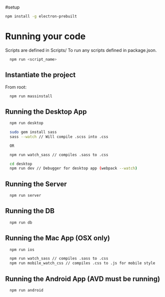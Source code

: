 #setup 
```bash
npm install -g electron-prebuilt
```

# Running your code
Scripts are defined in Scripts/
To run any scripts defined in package.json.
```bash
  npm run <script_name>
```

## Instantiate the project
From root:
```bash
  npm run massinstall
```

## Running the Desktop App
```bash
  npm run desktop

  sudo gem install sass
  sass --watch // Will compile .scss into .css

  OR

  npm run watch_sass // compiles .sass to .css

  cd desktop
  npm run dev // Debugger for desktop app (webpack --watch)
```
## Running the Server
```bash
  npm run server
```
## Running the DB
```bash
  npm run db
```

## Running the Mac App (OSX only)
```bash
  npm run ios

  npm run watch_sass // compiles .sass to .css
  npm run mobile_watch_css // compiles .css to .js for mobile style
```

## Running the Android App (AVD must be running)
```bash
  npm run android
```

